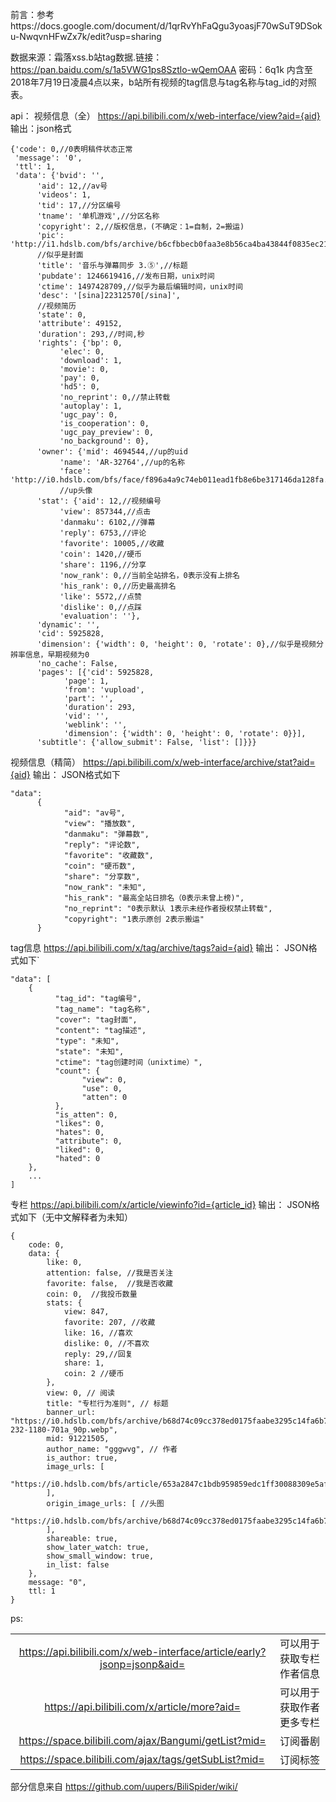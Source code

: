 前言：参考https://docs.google.com/document/d/1qrRvYhFaQgu3yoasjF70wSuT9DSoku-NwqvnHFwZx7k/edit?usp=sharing

数据来源：霜落xss.b站tag数据.链接：https://pan.baidu.com/s/1a5VWG1ps8Sztlo-wQemOAA 密码：6q1k
内含至2018年7月19日凌晨4点以来，b站所有视频的tag信息与tag名称与tag_id的对照表。


api：
视频信息（全）
https://api.bilibili.com/x/web-interface/view?aid={aid}
输出：json格式
```
{'code': 0,//0表明稿件状态正常
 'message': '0',
 'ttl': 1,
 'data': {'bvid': '',
      'aid': 12,//av号
      'videos': 1,
      'tid': 17,//分区编号
      'tname': '单机游戏',//分区名称
      'copyright': 2,//版权信息，(不确定：1=自制，2=搬运)
      'pic': 'http://i1.hdslb.com/bfs/archive/b6cfbbecb0faa3e8b56ca4ba43844f0835ec21c4.jpg',
      //似乎是封面
      'title': '音乐与弹幕同步 3.⑤',//标题
      'pubdate': 1246619416,//发布日期，unix时间
      'ctime': 1497428709,//似乎为最后编辑时间，unix时间
      'desc': '[sina]22312570[/sina]',
      //视频简历
      'state': 0,
      'attribute': 49152,
      'duration': 293,//时间,秒
      'rights': {'bp': 0,
           'elec': 0,
           'download': 1,
           'movie': 0,
           'pay': 0,
           'hd5': 0,
           'no_reprint': 0,//禁止转载
           'autoplay': 1,
           'ugc_pay': 0,
           'is_cooperation': 0,
           'ugc_pay_preview': 0,
           'no_background': 0},
      'owner': {'mid': 4694544,//up的uid
           'name': 'AR-32764',//up的名称
           'face': 'http://i0.hdslb.com/bfs/face/f896a4a9c74eb011ead1fb8e6be317146da128fa.jpg'},
           //up头像
      'stat': {'aid': 12,//视频编号
           'view': 857344,//点击
           'danmaku': 6102,//弹幕
           'reply': 6753,//评论
           'favorite': 10005,//收藏
           'coin': 1420,//硬币
           'share': 1196,//分享
           'now_rank': 0,//当前全站排名，0表示没有上排名
           'his_rank': 0,//历史最高排名
           'like': 5572,//点赞
           'dislike': 0,//点踩
           'evaluation': ''},
      'dynamic': '',
      'cid': 5925828,
      'dimension': {'width': 0, 'height': 0, 'rotate': 0},//似乎是视频分辨率信息，早期视频为0
      'no_cache': False,
      'pages': [{'cid': 5925828,
            'page': 1,
            'from': 'vupload',
            'part': '',
            'duration': 293,
            'vid': '',
            'weblink': '',
            'dimension': {'width': 0, 'height': 0, 'rotate': 0}}],
      'subtitle': {'allow_submit': False, 'list': []}}}
```


视频信息（精简）
https://api.bilibili.com/x/web-interface/archive/stat?aid={aid}
  输出： JSON格式如下

```
"data":
      {
            "aid": "av号",
            "view": "播放数",
            "danmaku": "弹幕数",
            "reply": "评论数",
            "favorite": "收藏数",
            "coin": "硬币数",
            "share": "分享数",
            "now_rank": "未知",
            "his_rank": "最高全站日排名（0表示未曾上榜)",
            "no_reprint": "0表示默认 1表示未经作者授权禁止转载",
            "copyright": "1表示原创 2表示搬运"
      }
```

tag信息
https://api.bilibili.com/x/tag/archive/tags?aid={aid}
输出： JSON格式如下`
```
"data": [
    {
          "tag_id": "tag编号",
          "tag_name": "tag名称",
          "cover": "tag封面",
          "content": "tag描述",
          "type": "未知",
          "state": "未知",
          "ctime": "tag创建时间（unixtime）",
          "count": {
                "view": 0,
                "use": 0,
                "atten": 0
          },
          "is_atten": 0,
          "likes": 0,
          "hates": 0,
          "attribute": 0,
          "liked": 0,
          "hated": 0
    },
    ...
]
```

专栏
https://api.bilibili.com/x/article/viewinfo?id={article_id}
输出： JSON格式如下（无中文解释者为未知）

```
{
    code: 0,
    data: {
        like: 0,
        attention: false, //我是否关注
        favorite: false,  //我是否收藏
        coin: 0,  //我投币数量
        stats: {
            view: 847,
            favorite: 207, //收藏
            like: 16, //喜欢
            dislike: 0, //不喜欢
            reply: 29,//回复
            share: 1,
            coin: 2 //硬币
        },
        view: 0, // 阅读
        title: "专栏行为准则", // 标题
        banner_url: "https://i0.hdslb.com/bfs/archive/b68d74c09cc378ed0175faabe3295c14fa6b7c77.jpg@272-232-1180-701a_90p.webp",
        mid: 91221505,
        author_name: "gggwvg", // 作者
        is_author: true,
        image_urls: [
            "https://i0.hdslb.com/bfs/article/653a2847c1bdb959859edc1ff30088309e5af5de.webp"
        ],
        origin_image_urls: [ //头图
            "https://i0.hdslb.com/bfs/archive/b68d74c09cc378ed0175faabe3295c14fa6b7c77.jpg_90p.webp"
        ],
        shareable: true,
        show_later_watch: true,
        show_small_window: true,
        in_list: false
    },
    message: "0",
    ttl: 1
}
```
ps:

|||
|:---:|:---:|
|https://api.bilibili.com/x/web-interface/article/early?jsonp=jsonp&aid= |可以用于获取专栏作者信息 |
|https://api.bilibili.com/x/article/more?aid= |可以用于获取作者更多专栏 |
|https://space.bilibili.com/ajax/Bangumi/getList?mid= |订阅番剧 |
|https://space.bilibili.com/ajax/tags/getSubList?mid= |订阅标签|


部分信息来自 https://github.com/uupers/BiliSpider/wiki/
